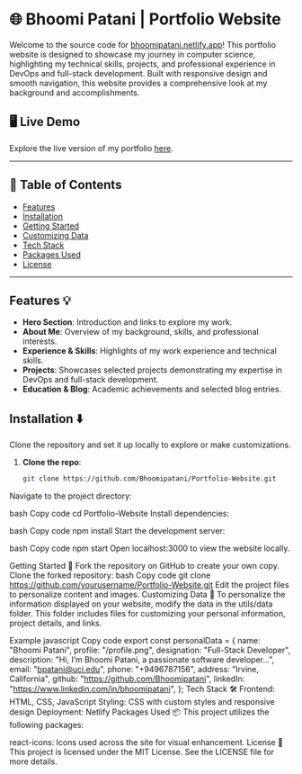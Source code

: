# 🌐 Bhoomi Patani | Portfolio Website

Welcome to the source code for [bhoomipatani.netlify.app](https://bhoomipatani.netlify.app)! This portfolio website is designed to showcase my journey in computer science, highlighting my technical skills, projects, and professional experience in DevOps and full-stack development. Built with responsive design and smooth navigation, this website provides a comprehensive look at my background and accomplishments.

## 🖥️ Live Demo

Explore the live version of my portfolio [here](https://bhoomipatani.netlify.app).

---

## 📂 Table of Contents

- [Features](#features-💡)
- [Installation](#installation-⬇️)
- [Getting Started](#getting-started-🎯)
- [Customizing Data](#customizing-data-📝)
- [Tech Stack](#tech-stack-🛠️)
- [Packages Used](#packages-used-📦)
- [License](#license-📜)

---

## Features 💡

- **Hero Section**: Introduction and links to explore my work.
- **About Me**: Overview of my background, skills, and professional interests.
- **Experience & Skills**: Highlights of my work experience and technical skills.
- **Projects**: Showcases selected projects demonstrating my expertise in DevOps and full-stack development.
- **Education & Blog**: Academic achievements and selected blog entries.

## Installation ⬇️

Clone the repository and set it up locally to explore or make customizations.

1. **Clone the repo**:
   ```bash
   git clone https://github.com/Bhoomipatani/Portfolio-Website.git
Navigate to the project directory:

bash
Copy code
cd Portfolio-Website
Install dependencies:

bash
Copy code
npm install
Start the development server:

bash
Copy code
npm start
Open localhost:3000 to view the website locally.

Getting Started 🎯
Fork the repository on GitHub to create your own copy.
Clone the forked repository:
bash
Copy code
git clone https://github.com/yourusername/Portfolio-Website.git
Edit the project files to personalize content and images.
Customizing Data 📝
To personalize the information displayed on your website, modify the data in the utils/data folder. This folder includes files for customizing your personal information, project details, and links.

Example
javascript
Copy code
export const personalData = {
  name: "Bhoomi Patani",
  profile: "/profile.png",
  designation: "Full-Stack Developer",
  description: "Hi, I’m Bhoomi Patani, a passionate software developer...",
  email: "bpatani@uci.edu",
  phone: "+9496787156",
  address: "Irvine, California",
  github: "https://github.com/Bhoomipatani",
  linkedIn: "https://www.linkedin.com/in/bhoomipatani",
};
Tech Stack 🛠️
Frontend: HTML, CSS, JavaScript
Styling: CSS with custom styles and responsive design
Deployment: Netlify
Packages Used 📦
This project utilizes the following packages:

react-icons: Icons used across the site for visual enhancement.
License 📜
This project is licensed under the MIT License. See the LICENSE file for more details.

